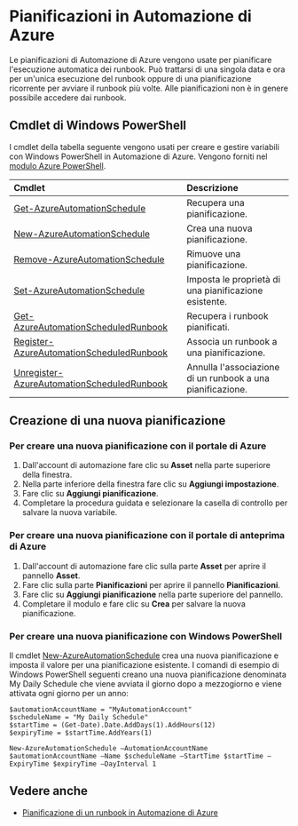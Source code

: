<properties 
   pageTitle="Pianificazioni in Automazione di Azure | Microsoft Azure"
   description="Le pianificazioni di Automazione di Azure vengono usate per pianificare l'esecuzione automatica dei runbook in Automazione di Azure. Questo articolo illustra come creare pianificazioni."
   services="automation"
   documentationCenter=""
   authors="bwren"
   manager="stevenka"
   editor="tysonn" />
<tags 
   ms.service="automation"
   ms.devlang="na"
   ms.topic="article"
   ms.tgt_pltfrm="na"
   ms.workload="infrastructure-services"
   ms.date="08/18/2015"
   ms.author="bwren" />

# Pianificazioni in Automazione di Azure

Le pianificazioni di Automazione di Azure vengono usate per pianificare l'esecuzione automatica dei runbook. Può trattarsi di una singola data e ora per un'unica esecuzione del runbook oppure di una pianificazione ricorrente per avviare il runbook più volte. Alle pianificazioni non è in genere possibile accedere dai runbook.

## Cmdlet di Windows PowerShell

I cmdlet della tabella seguente vengono usati per creare e gestire variabili con Windows PowerShell in Automazione di Azure. Vengono forniti nel [modulo Azure PowerShell](../powershell-install-configure.md).

|Cmdlet|Descrizione|
|:---|:---|
|[Get-AzureAutomationSchedule](http://msdn.microsoft.com/library/dn690274.aspx)|Recupera una pianificazione.|
|[New-AzureAutomationSchedule](http://msdn.microsoft.com/library/dn690271.aspx)|Crea una nuova pianificazione.|
|[Remove-AzureAutomationSchedule](http://msdn.microsoft.com/library/dn690279.aspx)|Rimuove una pianificazione.|
|[Set-AzureAutomationSchedule](http://msdn.microsoft.com/library/dn690270.aspx)|Imposta le proprietà di una pianificazione esistente.|
|[Get-AzureAutomationScheduledRunbook](http://msdn.microsoft.com/library/dn913778.aspx)|Recupera i runbook pianificati.|
|[Register-AzureAutomationScheduledRunbook](http://msdn.microsoft.com/library/dn690265.aspx)|Associa un runbook a una pianificazione.|
|[Unregister-AzureAutomationScheduledRunbook](http://msdn.microsoft.com/library/dn690273.aspx)|Annulla l'associazione di un runbook a una pianificazione.|

## Creazione di una nuova pianificazione

### Per creare una nuova pianificazione con il portale di Azure


1. Dall'account di automazione fare clic su **Asset** nella parte superiore della finestra.
1. Nella parte inferiore della finestra fare clic su **Aggiungi impostazione**.
1. Fare clic su **Aggiungi pianificazione**.
1. Completare la procedura guidata e selezionare la casella di controllo per salvare la nuova variabile.

### Per creare una nuova pianificazione con il portale di anteprima di Azure

1. Dall'account di automazione fare clic sulla parte **Asset** per aprire il pannello **Asset**.
1. Fare clic sulla parte **Pianificazioni** per aprire il pannello **Pianificazioni**.
1. Fare clic su **Aggiungi pianificazione** nella parte superiore del pannello.
1. Completare il modulo e fare clic su **Crea** per salvare la nuova pianificazione.

### Per creare una nuova pianificazione con Windows PowerShell

Il cmdlet [New-AzureAutomationSchedule](http://msdn.microsoft.com/library/dn690271.aspx) crea una nuova pianificazione e imposta il valore per una pianificazione esistente. I comandi di esempio di Windows PowerShell seguenti creano una nuova pianificazione denominata My Daily Schedule che viene avviata il giorno dopo a mezzogiorno e viene attivata ogni giorno per un anno:

	$automationAccountName = "MyAutomationAccount"
	$scheduleName = "My Daily Schedule"
	$startTime = (Get-Date).Date.AddDays(1).AddHours(12)
	$expiryTime = $startTime.AddYears(1)
	
	New-AzureAutomationSchedule –AutomationAccountName $automationAccountName –Name $scheduleName –StartTime $startTime –ExpiryTime $expiryTime –DayInterval 1


## Vedere anche
- [Pianificazione di un runbook in Automazione di Azure](automation-scheduling-a-runbook.md)
 

<!---HONumber=Oct15_HO3-->